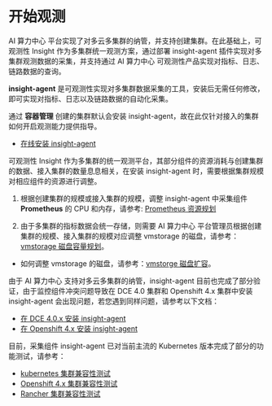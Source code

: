 # 开始观测

AI 算力中心 平台实现了对多云多集群的纳管，并支持创建集群。在此基础上，可观测性 Insight 作为多集群统一观测方案，通过部署 insight-agent 插件实现对多集群观测数据的采集，并支持通过 AI 算力中心 可观测性产品实现对指标、日志、链路数据的查询。

 __insight-agent__ 是可观测性实现对多集群数据采集的工具，安装后无需任何修改，即可实现对指标、日志以及链路数据的自动化采集。

通过 __容器管理__ 创建的集群默认会安装 insight-agent，故在此仅针对接入的集群如何开启观测能力提供指导。

- [在线安装 insight-agent](install-agent.md)

可观测性 Insight 作为多集群的统一观测平台，其部分组件的资源消耗与创建集群的数据、接入集群的数量息息相关，在安装 insight-agent 时，需要根据集群规模对相应组件的资源进行调整。

1. 根据创建集群的规模或接入集群的规模，调整 insight-agent 中采集组件 __Prometheus__ 的 CPU 和内存，请参考: [Prometheus 资源规划](../res-plan/prometheus-res.md)

2. 由于多集群的指标数据会统一存储，则需要 AI 算力中心 平台管理员根据创建集群的规模、接入集群的规模对应调整 vmstorage 的磁盘，请参考：[vmstorage 磁盘容量规划](../res-plan/vms-res-plan.md)。

- 如何调整 vmstorage 的磁盘，请参考：[vmstorge 磁盘扩容](../res-plan/modify-vms-disk.md)。

由于 AI 算力中心 支持对多云多集群的纳管，insight-agent 目前也完成了部分验证，由于监控组件冲突问题导致在 DCE 4.0 集群和 Openshift 4.x 集群中安装 insight-agent 会出现问题，若您遇到同样问题，请参考以下文档：

- [在 DCE 4.0.x 安装 insight-agent](../other/install-agentindce.md)
- [在 Openshift 4.x 安装 insight-agent](../other/install-agent-on-ocp.md)

目前，采集组件 insight-agent 已对当前主流的 Kubernetes 版本完成了部分的功能测试，请参考：

- [kubernetes 集群兼容性测试](../../compati-test/k8s-compatibility.md)
- [Openshift 4.x 集群兼容性测试](../../compati-test/ocp-compatibility.md)
- [Rancher 集群兼容性测试](../../compati-test/rancher-compatibility.md)
